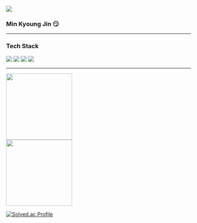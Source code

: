 <a href="https://github.com/Ruanur"><img src="https://capsule-render.vercel.app/api?type=Waving&color=black&customColorList=6&height=180&section=header&text=Min%20Creator&fontSize=50&animation=twinkling"/></a>

###  Min Kyoung Jin 😏

<hr/>

### Tech Stack
<div>
  <img src="https://img.shields.io/badge/C-4574E0?style=flat&logo=C&logoColor=white"/>
  <img src="https://img.shields.io/badge/C++-00599C?style=flat&logo=Cplusplus&logoColor=white"/>
  <img src="https://img.shields.io/badge/CSharp-512BD4?style=flat&logo=C&logoColor=white"/>
  <img src="https://img.shields.io/badge/C-4574E0?style=flat&logo=C&logoColor=white"/>
</div>

<hr/>

<a href="https://github.com/Ruanur">
  <img height="180em" src="https://github-readme-stats-eight-theta.vercel.app/api?username=Ruanur&show_icons=true&theme=monokai&include_all_commits=true&count_private=true"/>
  <br>
  <img height="180em" src="https://github-readme-stats-eight-theta.vercel.app/api/top-langs/?username=Ruanur&hide=c%23&layout=compact&langs_count=8&theme=monokai"/>
</a>


[![Solved.ac Profile](http://mazassumnida.wtf/api/v2/generate_badge?boj=lp5060)](https://solved.ac/profile/lp5060)

<!--

Here are some ideas to get you started:

- 🔭 I’m currently working on ...
- 🌱 I’m currently learning ...
- 👯 I’m looking to collaborate on ...
- 🤔 I’m looking for help with ...
- 💬 Ask me about ...
- 📫 How to reach me: ...
- 😄 Pronouns: ...
- ⚡ Fun fact: ...
-->
